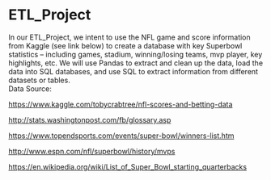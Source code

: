 # ETL_Project

In our ETL_Project, we intent to use the NFL game and score information from Kaggle (see link below) to create a database with key Superbowl statistics – including games, stadium, winning/losing teams, mvp player, key highlights, etc.  We will use Pandas to extract and clean up the data, load the data into SQL databases, and use SQL to extract information from different datasets or tables.  
Data Source:

https://www.kaggle.com/tobycrabtree/nfl-scores-and-betting-data

http://stats.washingtonpost.com/fb/glossary.asp

https://www.topendsports.com/events/super-bowl/winners-list.htm

http://www.espn.com/nfl/superbowl/history/mvps

https://en.wikipedia.org/wiki/List_of_Super_Bowl_starting_quarterbacks
